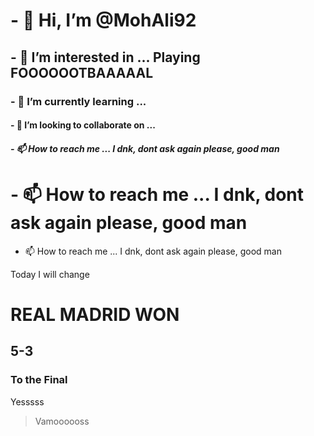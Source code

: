 # - 👋 Hi, I’m @MohAli92
## - 👀 I’m interested in ... Playing FOOOOOOTBAAAAAL
### - 🌱 I’m currently learning ...
#### - 💞️ I’m looking to collaborate on ...
##### - 📫 How to reach me ... I dnk, dont ask again please, good man
# - 📫 How to reach me ... I dnk, dont ask again please, good man
 - 📫 How to reach me ... I dnk, dont ask again please, good man


Today I will change
# REAL MADRID WON
## 5-3
### To the Final
Yesssss
> Vamoooooss


<!---
MohAli92/MohAli92 is a ✨ special ✨ repository because its `README.md` (this file) appears on your GitHub profile.
You can click the Preview link to take a look at your changes.
--->
